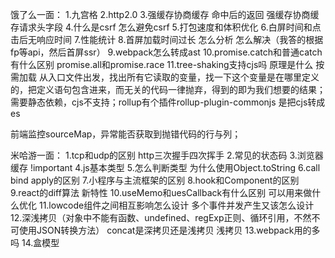 <!--
 * @Author: zhaoqian.tang
 * @Date: 2021-11-10 10:57:20
 * @Desc: 
-->
饿了么一面：
1.九宫格
2.http2.0
3.强缓存协商缓存 命中后的返回 强缓存协商缓存请求头字段
4.什么是csrf 怎么避免csrf
5.打包速度和体积优化
6.白屏时间和点击后无响应时间
7.性能统计
8.首屏加载时间过长 怎么分析 怎么解决（我答的根据fp等api，然后首屏ssr）
9.webpack怎么转成ast
10.promise.catch和普通catch有什么区别  promise.all和promise.race
11.tree-shaking支持cjs吗 原理是什么  按需加载
从入口文件出发，找出所有它读取的变量，找一下这个变量是在哪里定义的，把定义语句包含进来，而无关的代码一律抛弃，得到的即为我们想要的结果；需要静态依赖，cjs不支持；rollup有个插件rollup-plugin-commonjs 是把cjs转成es

前端监控sourceMap，异常能否获取到抛错代码的行与列；

米哈游一面：
1.tcp和udp的区别 http三次握手四次挥手
2.常见的状态码
3.浏览器缓存 !important
4.js基本类型
5.怎么判断类型 为什么使用Object.toString
6.call bind apply的区别
7.小程序与主流框架的区别
8.hook和Component的区别
9.react的diff算法 新特性
10.useMemo和uesCallback有什么区别 可以用来做什么优化
11.lowcode组件之间相互影响怎么设计 多个事件并发产生又该怎么设计
12.深浅拷贝（对象中不能有函数、undefined、regExp正则、循环引用，不然不可使用JSON转换方法） concat是深拷贝还是浅拷贝 浅拷贝
13.webpack用的多吗
14.盒模型